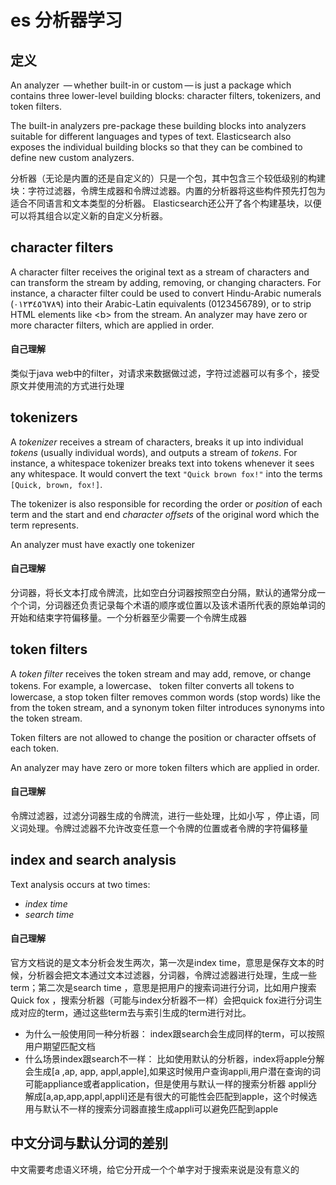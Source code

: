 # es 分析器学习

## 定义
An analyzer  — whether built-in or custom — is just a package which contains three lower-level building blocks: character filters, tokenizers, and token filters.

The built-in analyzers pre-package these building blocks into analyzers suitable for different languages and types of text. Elasticsearch also exposes the individual building blocks so that they can be combined to define new custom analyzers.

分析器（无论是内置的还是自定义的）只是一个包，其中包含三个较低级别的构建块：字符过滤器，令牌生成器和令牌过滤器。内置的分析器将这些构件预先打包为适合不同语言和文本类型的分析器。 Elasticsearch还公开了各个构建基块，以便可以将其组合以定义新的自定义分析器。

## character filters

A character filter receives the original text as a stream of characters and can transform the stream by adding, removing, or changing characters. For instance, a character filter could be used to convert Hindu-Arabic numerals (٠‎١٢٣٤٥٦٧٨‎٩‎) into their Arabic-Latin equivalents (0123456789), or to strip HTML elements like <b\> from the stream.  An analyzer may have zero or more character filters, which are applied in order.

#### 自己理解

类似于java web中的filter，对请求来数据做过滤，字符过滤器可以有多个，接受原文并使用流的方式进行处理

## tokenizers

A *tokenizer* receives a stream of characters, breaks it up into individual *tokens* (usually individual words), and outputs a stream of *tokens*. For instance, a whitespace tokenizer breaks text into tokens whenever it sees any whitespace. It would convert the text `"Quick brown fox!"` into the terms `[Quick, brown, fox!]`.

The tokenizer is also responsible for recording the order or *position* of each term and the start and end *character offsets* of the original word which the term represents.

An analyzer must have exactly one tokenizer

#### 自己理解

分词器，将长文本打成令牌流，比如空白分词器按照空白分隔，默认的通常分成一个个词，分词器还负责记录每个术语的顺序或位置以及该术语所代表的原始单词的开始和结束字符偏移量。一个分析器至少需要一个令牌生成器

##  token filters

A *token filter* receives the token stream and may add, remove, or change tokens. For example, a lowercase、 token filter converts all tokens to lowercase, a stop token filter removes common words (stop words) like the from the token stream, and a synonym token filter introduces synonyms into the token stream.

Token filters are not allowed to change the position or character offsets of each token.

An analyzer may have zero or more token filters which are applied in order.

#### 自己理解

令牌过滤器，过滤分词器生成的令牌流，进行一些处理，比如小写 ，停止语，同义词处理。令牌过滤器不允许改变任意一个令牌的位置或者令牌的字符偏移量

## index and  search analysis

Text analysis occurs at two times: 

* *index time*
* *search time*

#### 自己理解

官方文档说的是文本分析会发生两次，第一次是index time，意思是保存文本的时候，分析器会把文本通过文本过滤器，分词器，令牌过滤器进行处理，生成一些term；第二次是search time ，意思是把用户的搜索词进行分词，比如用户搜索 Quick fox ，搜索分析器（可能与index分析器不一样）会把quick fox进行分词生成对应的term，通过这些term去与索引生成的term进行对比。

* 为什么一般使用同一种分析器： index跟search会生成同样的term，可以按照用户期望匹配文档
* 什么场景index跟search不一样： 比如使用默认的分析器，index将apple分解会生成[a ,ap, app, appl,apple],如果这时候用户查询appli,用户潜在查询的词可能appliance或者application，但是使用与默认一样的搜索分析器 appli分解成[a,ap,app,appl,appli]还是有很大的可能性会匹配到apple，这个时候选用与默认不一样的搜索分词器直接生成appli可以避免匹配到apple

## 中文分词与默认分词的差别

中文需要考虑语义环境，给它分开成一个个单字对于搜索来说是没有意义的